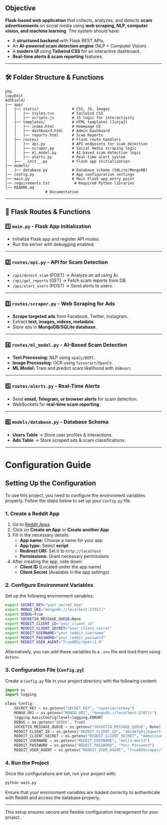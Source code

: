 ## **Objective**

**Flask-based web application** that collects, analyzes, and detects **scam advertisements** on social media using **web scraping, NLP, computer vision, and machine learning**. The system should have:

- A **structured backend** with Flask REST APIs.
- An **AI-powered scam detection engine** (NLP + Computer Vision).
- A **modern UI** using **Tailwind CSS** for an interactive dashboard.
- **Real-time alerts & scam reporting** features.

---

## **🛠️ Folder Structure & Functions**

```
php
CopyEdit
AdShield/
│── app/
│   ├── static/               # CSS, JS, Images
│   │   ├── styles.css        # Tailwind CSS
│   │   ├── scripts.js        # JS logic for interactivity
│   ├── templates/            # HTML templates (Jinja2)
│   │   ├── index.html        # Homepage UI
│   │   ├── dashboard.html    # Admin Dashboard
│   │   ├── reports.html      # Scam Reports
│   ├── routes/               # Flask route handlers
│   │   ├── api.py            # API endpoints for scam detection
│   │   ├── scraper.py        # Social media scraping logic
│   │   ├── ml_model.py       # AI-based scam detection logic
│   │   ├── alerts.py         # Real-time alert system
│   ├── __init__.py           # Flask app initialization
│── models/
│   ├── database.py           # Database schema (SQLite/MongoDB)
│── config.py                 # App configuration settings
│── main.py                   # Main Flask app entry point
│── requirements.txt           # Required Python libraries
│── README.md
                  # Documentation

```

---

## **🔹 Flask Routes & Functions**

### **1️⃣ `main.py` - Flask App Initialization**

- Initialize Flask app and register API routes.
- Run the server with debugging enabled.

---

### **2️⃣ `routes/api.py` - API for Scam Detection**

- `/api/detect_scam` (POST) → Analyze an ad using AI.
- `/api/get_reports` (GET) → Fetch scam reports from DB.
- `/api/alert_users` (POST) → Send alerts to users.

---

### **3️⃣ `routes/scraper.py` - Web Scraping for Ads**

- **Scrape targeted ads** from Facebook, Twitter, Instagram.
- Extract **text, images, videos, metadata**.
- Store ads in **MongoDB/SQLite database**.

---

### **4️⃣ `routes/ml_model.py` - AI-Based Scam Detection**

- **Text Processing:** NLP using `spaCy/BERT`.
- **Image Processing:** OCR using `Tesseract/OpenCV`.
- **ML Model:** Train and predict scam likelihood with `XGBoost`.

---

### **5️⃣ `routes/alerts.py` - Real-Time Alerts**

- Send **email, Telegram, or browser alerts** for scam detection.
- WebSockets for **real-time scam reporting**.

---

### **6️⃣ `models/database.py` - Database Schema**

- **Users Table** → Store user profiles & interactions.
- **Ads Table** → Store scraped ads & scam classifications.

---

# Configuration Guide

## Setting Up the Configuration

To use this project, you need to configure the environment variables properly. Follow the steps below to set up your `Config.py` file.

### 1. Create a Reddit App
1. Go to [Reddit Apps](https://www.reddit.com/prefs/apps)
2. Click on **Create an App** or **Create another App**
3. Fill in the necessary details:
   - **App name:** Choose a name for your app
   - **App type:** Select **script**
   - **Redirect URI:** Set it to `http://localhost`
   - **Permissions:** Grant necessary permissions
4. After creating the app, note down:
   - **Client ID** (Located under the app name)
   - **Client Secret** (Available in the app settings)

### 2. Configure Environment Variables
Set up the following environment variables:

```sh
export SECRET_KEY="your_secret_key"
export MONGO_URI="mongodb://localhost:27017/"
export DEBUG=True
export SOCKETIO_MESSAGE_QUEUE=None
export REDDIT_CLIENT_ID="your_client_id"
export REDDIT_CLIENT_SECRET="your_client_secret"
export REDDIT_USERNAME="your_reddit_username"
export REDDIT_PASSWORD="your_reddit_password"
export REDDIT_USER_AGENT="TrueADScraper/1.0"
```

Alternatively, you can add these variables to a `.env` file and load them using `dotenv`.

### 3. Configuration File (`Config.py`)
Create a `Config.py` file in your project directory with the following content:

```python
import os
import logging

class Config:
    SECRET_KEY = os.getenv("SECRET_KEY", "supersecretkey")
    MONGO_URI = os.getenv("MONGO_URI", "mongodb://localhost:27017/")
    logging.basicConfig(level=logging.ERROR)
    DEBUG = os.getenv("DEBUG", True)
    SOCKETIO_MESSAGE_QUEUE = os.getenv("SOCKETIO_MESSAGE_QUEUE", None)
    REDDIT_CLIENT_ID = os.getenv("REDDIT_CLIENT_ID", "abcdefghijkqwert")
    REDDIT_CLIENT_SECRET = os.getenv("REDDIT_CLIENT_SECRET", "mnbvcxzasddfg")
    REDDIT_USERNAME = os.getenv("REDDIT_USERNAME", "Hello-World")
    REDDIT_PASSWORD = os.getenv("REDDIT_PASSWORD", "Your Password")
    REDDIT_USER_AGENT = os.getenv("REDDIT_USER_AGENT", "TrueADScraper/1.0")
```

### 4. Run the Project
Once the configurations are set, run your project with:

```sh
python main.py
```

Ensure that your environment variables are loaded correctly to authenticate with Reddit and access the database properly.

---

This setup ensures secure and flexible configuration management for your project.



